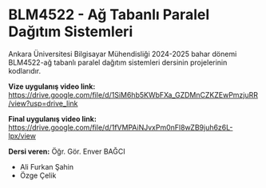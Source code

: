 # BLM4522 - Ağ Tabanlı Paralel Dağıtım Sistemleri
Ankara Üniversitesi Bilgisayar Mühendisliği 2024-2025 bahar dönemi BLM4522-ağ tabanlı paralel dağıtım sistemleri dersinin projelerinin kodlarıdır.

**Vize uygulanış video link:** https://drive.google.com/file/d/1SiM6hb5KWbFXa_GZDMnCZKZEwPmzjuRR/view?usp=drive_link

**Final uygulanış video link:** https://drive.google.com/file/d/1fVMPAiNJvxPm0nFl8wZB9juh6z6L-lpx/view

**Dersi veren:** Öğr. Gör. Enver BAĞCI

- Ali Furkan Şahin
- Özge Çelik
